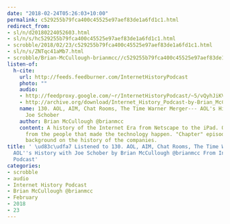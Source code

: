 ```yaml
---
date: "2018-02-24T05:26:03+10:00"
permalink: c529255b79fca400c45525e97aef83de1a6fd1c1.html
redirect_from:
- sl/n/d20180224052603.html
- sl/n/s/hc529255b79fca400c45525e97aef83de1a6fd1c1.html
- scrobble/2018/02/23/c529255b79fca400c45525e97aef83de1a6fd1c1.html
- sl/n/s/ZNTqc41aMb7.html
- scrobble/Brian-McCullough-brianmcc//c529255b79fca400c45525e97aef83de1a6fd1c1.html
listen-of:
  h-cite:
    url: http://feeds.feedburner.com/InternetHistoryPodcast
    photo: ""
    audio:
    - http://feedproxy.google.com/~r/InternetHistoryPodcast/~5/vQyhJiKV3rs/130._AOL_AIM_Chat_Rooms_The_Time_Warner_Merger---_AOLs_History_with_Joe_Schober.mp3
    - http://archive.org/download/Internet_History_Podcast-by-Brian_McCullough/130_AOL_AIM_Chat_Rooms_The_Time_Warner_Merger_AOLs_History_with_Joe_Schober.mp3
    name: 130. AOL, AIM, Chat Rooms, The Time Warner Merger--- AOL's History with
      Joe Schober
    author: Brian McCullough @brianmcc
    content: A history of the Internet Era from Netscape to the iPad. Oral histories
      from the people that made the technology happen. "Chapter" episodes providing
      background on the history of the companies.
title: ' \ud83c\udfa7 Listened to 130. AOL, AIM, Chat Rooms, The Time Warner Merger---
  AOL''s History with Joe Schober by Brian McCullough @brianmcc From Internet History
  Podcast'
categories:
- scrobble
- audio
- Internet History Podcast
- Brian McCullough @brianmcc
- February
- 2018
- 23
---
```

